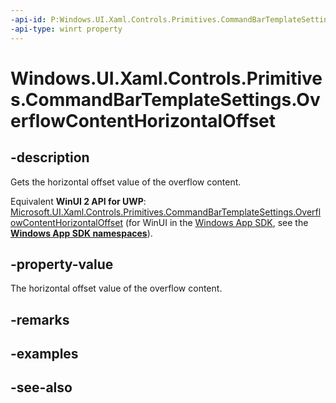 ```yaml
---
-api-id: P:Windows.UI.Xaml.Controls.Primitives.CommandBarTemplateSettings.OverflowContentHorizontalOffset
-api-type: winrt property
---
```


<!-- Property syntax
public double OverflowContentHorizontalOffset { get; }
-->

# Windows.UI.Xaml.Controls.Primitives.CommandBarTemplateSettings.OverflowContentHorizontalOffset

## -description
Gets the horizontal offset value of the overflow content.

Equivalent **WinUI 2 API for UWP**: [Microsoft.UI.Xaml.Controls.Primitives.CommandBarTemplateSettings.OverflowContentHorizontalOffset](/windows/winui/api/microsoft.ui.xaml.controls.primitives.commandbartemplatesettings.overflowcontenthorizontaloffset) (for WinUI in the [Windows App SDK](/windows/apps/windows-app-sdk/), see the **[Windows App SDK namespaces](/windows/windows-app-sdk/api/winrt/)**).

## -property-value
The horizontal offset value of the overflow content.

## -remarks

## -examples

## -see-also
